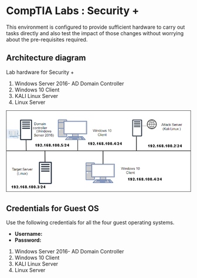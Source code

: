 # CompTIA Labs : Security +

This environment is configured to provide sufficient hardware to carry out tasks directly and also test the impact of those changes without worrying about the pre-requisites required.

## Architecture diagram

Lab hardware for Security +

1. Windows Server 2016- AD Domain Controller
1. Windows 10 Client
1. KALI Linux Server
1. Linux Server

![Topology security lab.](images/security-topology-3.png "Security topology")

## Credentials for Guest OS

Use the following credentials for all the four guest operating systems.
* **Username:** <inject key="Host VM Admin Username" />
* **Password:** <inject key="Host VM Admin Password" />

1. Windows Server 2016- AD Domain Controller
1. Windows 10 Client
1. KALI Linux Server
1. Linux Server



